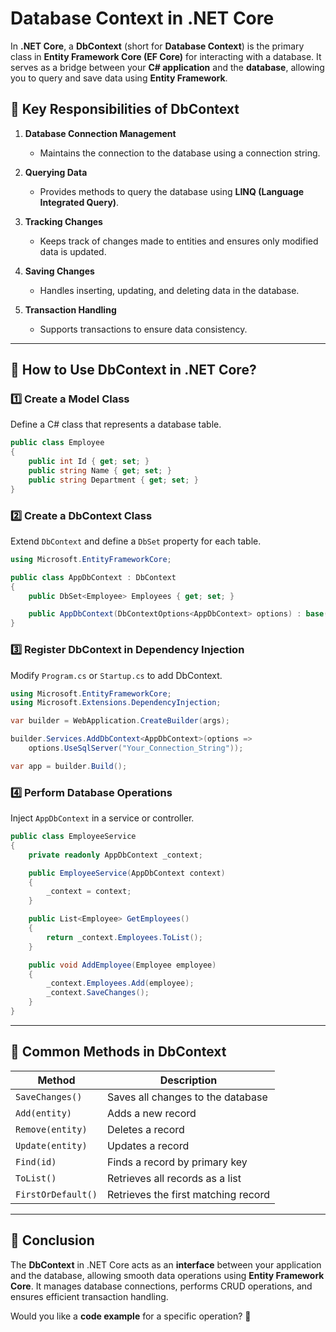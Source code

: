 # Database Context in .NET Core

In **.NET Core**, a **DbContext** (short for **Database Context**) is the primary class in **Entity Framework Core (EF Core)** for interacting with a database. It serves as a bridge between your **C# application** and the **database**, allowing you to query and save data using **Entity Framework**.

## 🔹 Key Responsibilities of DbContext
1. **Database Connection Management**  
   - Maintains the connection to the database using a connection string.

2. **Querying Data**  
   - Provides methods to query the database using **LINQ (Language Integrated Query)**.

3. **Tracking Changes**  
   - Keeps track of changes made to entities and ensures only modified data is updated.

4. **Saving Changes**  
   - Handles inserting, updating, and deleting data in the database.

5. **Transaction Handling**  
   - Supports transactions to ensure data consistency.

---

## 🔹 How to Use DbContext in .NET Core?

### 1️⃣ Create a Model Class
Define a C# class that represents a database table.

```csharp
public class Employee
{
    public int Id { get; set; }
    public string Name { get; set; }
    public string Department { get; set; }
}
```

### 2️⃣ Create a DbContext Class
Extend `DbContext` and define a `DbSet` property for each table.

```csharp
using Microsoft.EntityFrameworkCore;

public class AppDbContext : DbContext
{
    public DbSet<Employee> Employees { get; set; }

    public AppDbContext(DbContextOptions<AppDbContext> options) : base(options) { }
}
```

### 3️⃣ Register DbContext in Dependency Injection
Modify `Program.cs` or `Startup.cs` to add DbContext.

```csharp
using Microsoft.EntityFrameworkCore;
using Microsoft.Extensions.DependencyInjection;

var builder = WebApplication.CreateBuilder(args);

builder.Services.AddDbContext<AppDbContext>(options =>
    options.UseSqlServer("Your_Connection_String"));

var app = builder.Build();
```

### 4️⃣ Perform Database Operations
Inject `AppDbContext` in a service or controller.

```csharp
public class EmployeeService
{
    private readonly AppDbContext _context;

    public EmployeeService(AppDbContext context)
    {
        _context = context;
    }

    public List<Employee> GetEmployees()
    {
        return _context.Employees.ToList();
    }

    public void AddEmployee(Employee employee)
    {
        _context.Employees.Add(employee);
        _context.SaveChanges();
    }
}
```

---

## 🔹 Common Methods in DbContext

| Method               | Description                     |
|----------------------|--------------------------------|
| `SaveChanges()`      | Saves all changes to the database |
| `Add(entity)`       | Adds a new record              |
| `Remove(entity)`    | Deletes a record              |
| `Update(entity)`    | Updates a record              |
| `Find(id)`          | Finds a record by primary key |
| `ToList()`          | Retrieves all records as a list |
| `FirstOrDefault()`  | Retrieves the first matching record |

---

## 🔹 Conclusion
The **DbContext** in .NET Core acts as an **interface** between your application and the database, allowing smooth data operations using **Entity Framework Core**. It manages database connections, performs CRUD operations, and ensures efficient transaction handling.

Would you like a **code example** for a specific operation? 🚀
